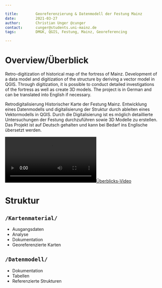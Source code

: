 ```yaml
---

title:        Georeferenzierung & Datenmodell der Festung Mainz
date:         2021-03-27
author:       Christian Unger @cunger
contact:      cunger@students.uni-mainz.de
tags:         DMGK, QGIS, Festung, Mainz, Georeferencing

---
```


# Overview/Überblick

Retro-digitization of historical map of the fortress of Mainz. Development of a data model and digitization of the structure by deriving a vector model in QGIS. Through digitization, it is possible to conduct detailed investigations of the fortress as well as create 3D models.
The project is in German and can be translated into English if necessary.

Retrodigitalisierung Historischer Karte der Festung Mainz. Entwicklung eines Datenmodells und digitalisierung der Struktur durch ableiten eines Vektormodells in QGIS.  Durch die Digitalisierung ist es möglich detaillierte Untersuchungen der Festung durchzuführen sowie 3D Modelle zu erstellen. 
Das Projekt ist auf Deutsch gehalten und kann bei Bedarf ins Englische übersetzt werden.

[![Überblicks-Video](https://user-images.githubusercontent.com/61330083/222442742-09d22e4b-153b-4a3e-ab37-ef3a9a71e650.mp4)](https://github.com/Ursenstein/Festung-Mainz/blob/e6c1b2a2e2d1fa54186af923b15624b750ccb8b5/%C3%BCberblick_fhd.mp4)

# Struktur

## `/Kartenmaterial/`

- Ausgangsdaten
- Analyse
- Dokumentation
- Georeferenzierte Karten

## `/Datenmodell/`

- Dokumentation
- Tabellen
- Referenzierte Strukturen
